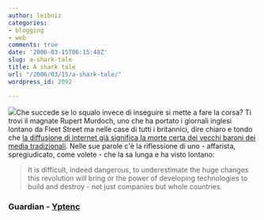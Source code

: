 ```yaml
---
author: leibniz
categories:
- blogging
- web
comments: true
date: '2006-03-15T06:15:48Z'
slug: a-shark-tale
title: A shark tale
url: "/2006/03/15/a-shark-tale/"
wordpress_id: 2092

---
```

![](https://www.yptenc.org.uk/docs/factsheets/animal_facts/animal_facts_images/greatwhite_shark.gif)Che succede se lo squalo invece di inseguire si mette a fare la corsa? Ti trovi il magnate Rupert Murdoch, uno che ha portato i giornali inglesi lontano da Fleet Street ma nelle case di tutti i britannici, dire chiaro e tondo che [la diffusione di internet già significa la morte certa dei vecchi baroni dei media tradizionali](https://www.guardian.co.uk/uk_news/story/0,,1730279,00.html). Nelle sue parole c'è la riflessione di uno - affarista, spregiudicato, come volete - che la sa lunga e ha visto lontano:


> It is difficult, indeed dangerous, to underestimate the huge changes this revolution will bring or the power of developing technologies to build and destroy - not just companies but whole countries.




### Guardian - [Yptenc](https://www.yptenc.org.uk/docs/factsheets/animal_facts/great_white_shark.html)
